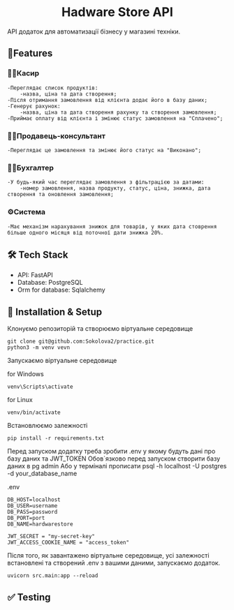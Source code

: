 <h1 align="center">Hadware Store API</h1>

API додаток для автоматизації бізнесу у магазині техніки.

## 🚀Features

### 👩‍💼Касир
    -Переглядає список продуктів:
        -назва, ціна та дата створення;
    -Після отримання замовлення від клієнта додає його в базу даних;
    -Генерує рахунок:
        -назва, ціна та дата створення рахунку та створення замовлення;
    -Приймає оплату від клієнта і змінює статус замовлення на "Сплачено";
### 🧑‍💻Продавець-консультант
    -Переглядає це замовлення та змінює його статус на "Виконано"; 
### 👨‍💼Бухгалтер 
    -У будь-який час переглядає замовлення з фільтрацією за датами: 
        -номер замовлення, назва продукту, статус, ціна, знижка, дата створення та оновлення замовлення;
###  ⚙️Система 
    -Має механізм нарахування знижок для товарів, у яких дата стоврення більше одного місяця від поточної дати знижка 20%.

## 🛠 Tech Stack

* API: FastAPI
* Database: PostgreSQL
* Orm for database: Sqlalchemy

## 🚀 Installation & Setup

Клонуємо репозиторій та створюємо віртуальне середовище

```
git clone git@github.com:Sokolova2/practice.git 
python3 -m venv vevn
```

Запускаємо віртуальне середовище

for Windows 
```
venv\Scripts\activate
```

for Linux 
```
venv/bin/activate
```

Встановлюємо залежності
```
pip install -r requirements.txt
```

Перед запуском додатку треба зробити .env у якому будуть дані про базу даних та JWT_TOKEN
Обов`язково перед запуском створити базу даних в pg admin 
Або у терміналі прописати 
psql -h localhost -U postgres -d your_database_name

.env

```
DB_HOST=localhost
DB_USER=username
DB_PASS=password
DB_PORT=port
DB_NAME=hardwarestore

JWT_SECRET = "my-secret-key"
JWT_ACCESS_COOKIE_NAME = "access_token"
```

Після того, як завантажено віртуальне середовище, усі залежності встановлені та створений .env з вашими даними, запускаємо додаток.

```
uvicorn src.main:app --reload
```

## ✅ Testing